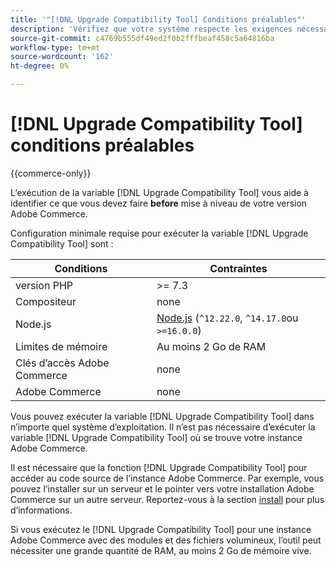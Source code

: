```yaml
---
title: '"[!DNL Upgrade Compatibility Tool] Conditions préalables"'
description: 'Vérifiez que votre système respecte les exigences nécessaires à l’exécution de la variable [!DNL Upgrade Compatibility Tool] pour votre projet Adobe Commerce. '
source-git-commit: c4769b555df49ed2f0b2fffbeaf458c5a64816ba
workflow-type: tm+mt
source-wordcount: '162'
ht-degree: 0%

---
```



# [!DNL Upgrade Compatibility Tool] conditions préalables

{{commerce-only}}

L’exécution de la variable [!DNL Upgrade Compatibility Tool] vous aide à identifier ce que vous devez faire **before** mise à niveau de votre version Adobe Commerce.

Configuration minimale requise pour exécuter la variable [!DNL Upgrade Compatibility Tool] sont :

| **Conditions** | **Contraintes** |
|----------------|-----------------|
| version PHP | >= 7.3 |
| Compositeur | none |
| Node.js | [Node.js](https://nodejs.org/) (`^12.22.0`, `^14.17.0`ou `>=16.0.0`) |
| Limites de mémoire | Au moins 2 Go de RAM |
| Clés d’accès Adobe Commerce | none |
| Adobe Commerce | none |

Vous pouvez exécuter la variable [!DNL Upgrade Compatibility Tool] dans n’importe quel système d’exploitation. Il n’est pas nécessaire d’exécuter la variable [!DNL Upgrade Compatibility Tool] où se trouve votre instance Adobe Commerce.

Il est nécessaire que la fonction [!DNL Upgrade Compatibility Tool] pour accéder au code source de l’instance Adobe Commerce. Par exemple, vous pouvez l’installer sur un serveur et le pointer vers votre installation Adobe Commerce sur un autre serveur. Reportez-vous à la section [install](../upgrade-compatibility-tool/install.md) pour plus d’informations.

Si vous exécutez le [!DNL Upgrade Compatibility Tool] pour une instance Adobe Commerce avec des modules et des fichiers volumineux, l’outil peut nécessiter une grande quantité de RAM, au moins 2 Go de mémoire vive.
